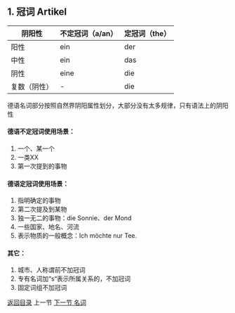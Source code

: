 ## 1. 冠词 Artikel



| 阴阳性       | 不定冠词（a/an） | 定冠词（the） |
| ------------ | ---------------- | ------------- |
| 阳性         | ein              | der           |
| 中性         | ein              | das           |
| 阴性         | eine             | die           |
| 复数（阴性） | -                | die           |

德语名词部分按照自然界阴阳属性划分，大部分没有太多规律，只有语法上的阴阳性

#### 德语不定冠词使用场景：

1. 一个、某一个
2. 一类XX
3. 第一次提到的事物

#### 德语定冠词使用场景：

1. 指明确定的事物
2. 第二次提及到某物
3. 独一无二的事物：die Sonnie、der Mond
4. 一些国家、地名、河流
5. 表示物质的一般概念：Ich möchte nur Tee.

#### 其它：

1. 城市、人称谓前不加冠词
2. 专有名词加“s“表示所属关系的，不加冠词 
3. 固定词组不加冠词



[返回目录](../README.md) 上一节 [下一节 名词](2-Nomen.md)
